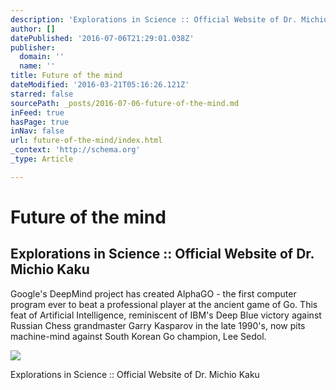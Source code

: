 ```yaml
---
description: 'Explorations in Science :: Official Website of Dr. Michio Kaku'
author: []
datePublished: '2016-07-06T21:29:01.038Z'
publisher:
  domain: ''
  name: ''
title: Future of the mind
dateModified: '2016-03-21T05:16:26.121Z'
starred: false
sourcePath: _posts/2016-07-06-future-of-the-mind.md
inFeed: true
hasPage: true
inNav: false
url: future-of-the-mind/index.html
_context: 'http://schema.org'
_type: Article

---
```

# Future of the mind

<article style=""><h1>Explorations in Science :: Official Website of Dr. Michio Kaku</h1><p>Google's DeepMind project has created AlphaGO - the first computer program ever to beat a professional player at the ancient game of Go. This feat of Artificial Intelligence, reminiscent of IBM's Deep Blue victory against Russian Chess grandmaster Garry Kasparov in the late 1990's, now pits machine-mind against South Korean Go champion, Lee Sedol.</p><img src="http://mkaku.org/home/wp-content/uploads/2016/02/kaku-cbs-this-morning-leap-year-2016.jpg" /></article>

Explorations in Science :: Official Website of Dr. Michio Kaku